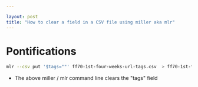 ```yaml
---

layout: post
title: "How to clear a field in a CSV file using miller aka mlr"
---
```


# Pontifications

```bash
mlr --csv put '$tags=""' ff70-1st-four-weeks-url-tags.csv  > ff70-1st-four-weeks-url-blank-tags.csv
```
* The above miller / mlr command line clears the "tags" field



